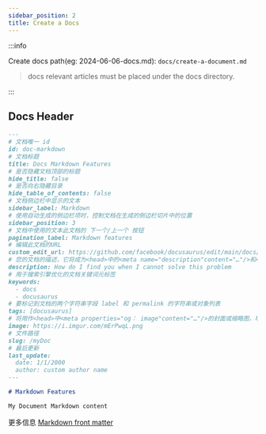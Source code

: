 ```yaml
---
sidebar_position: 2
title: Create a Docs
---
```


:::info

Create docs path(eg: 2024-06-06-docs.md): `docs/create-a-document.md`
> docs relevant articles must be placed under the docs directory.

:::

## Docs Header

```md
---
# 文档唯一 id
id: doc-markdown
# 文档标题
title: Docs Markdown Features
# 是否隐藏文档顶部的标题
hide_title: false
# 是否向右隐藏目录
hide_table_of_contents: false
# 文档侧边栏中显示的文本
sidebar_label: Markdown
# 使用自动生成的侧边栏项时，控制文档在生成的侧边栏切片中的位置
sidebar_position: 3
# 文档中使用的文本此文档的 下一个/上一个 按钮
pagination_label: Markdown features
# 编辑此文档的URL
custom_edit_url: https://github.com/facebook/docusaurus/edit/main/docs/api-doc-markdown.md
# 您的文档的描述，它将成为<head>中的<meta name="description"content="…"/>和<meta properties="og： description"content="…"/>，供搜索引擎使用
description: How do I find you when I cannot solve this problem
# 用于搜索引擎优化的文档关键词元标签
keywords:
  - docs
  - docusaurus
# 要标记到文档的两个字符串字段 label 和 permalink 的字符串或对象列表
tags: [docusaurus]
# 将用作<head>中<meta properties="og： image"content="…"/>的封面或缩略图，增强社交媒体和消息传递平台上的链接预览
image: https://i.imgur.com/mErPwqL.png
# 文件路径
slug: /myDoc
# 最后更新
last_update:
  date: 1/1/2000
  author: custom author name
---

# Markdown Features

My Document Markdown content
```

更多信息 [Markdown front matter](https://docusaurus.io/docs/api/plugins/@docusaurus/plugin-content-docs#markdown-front-matter)
